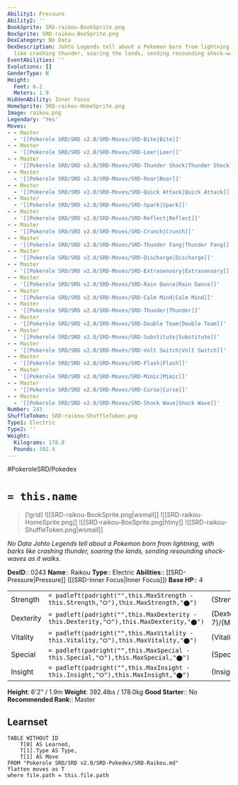 ```yaml
---
Ability1: Pressure
Ability2: ''
BookSprite: SRD-raikou-BookSprite.png
BoxSprite: SRD-raikou-BoxSprite.png
DexCategory: No Data
DexDescription: Johto Legends tell about a Pokemon born from lightning, with barks
  like crashing thunder, soaring the lands, sending resounding shock-waves as it walks.
EventAbilities: ''
Evolutions: []
GenderType: N
Height:
  Feet: 6.2
  Meters: 1.9
HiddenAbility: Inner Focus
HomeSprite: SRD-raikou-HomeSprite.png
Image: raikou.png
Legendary: 'Yes'
Moves:
- - Master
  - '[[Pokerole SRD/SRD v2.0/SRD-Moves/SRD-Bite|Bite]]'
- - Master
  - '[[Pokerole SRD/SRD v2.0/SRD-Moves/SRD-Leer|Leer]]'
- - Master
  - '[[Pokerole SRD/SRD v2.0/SRD-Moves/SRD-Thunder Shock|Thunder Shock]]'
- - Master
  - '[[Pokerole SRD/SRD v2.0/SRD-Moves/SRD-Roar|Roar]]'
- - Master
  - '[[Pokerole SRD/SRD v2.0/SRD-Moves/SRD-Quick Attack|Quick Attack]]'
- - Master
  - '[[Pokerole SRD/SRD v2.0/SRD-Moves/SRD-Spark|Spark]]'
- - Master
  - '[[Pokerole SRD/SRD v2.0/SRD-Moves/SRD-Reflect|Reflect]]'
- - Master
  - '[[Pokerole SRD/SRD v2.0/SRD-Moves/SRD-Crunch|Crunch]]'
- - Master
  - '[[Pokerole SRD/SRD v2.0/SRD-Moves/SRD-Thunder Fang|Thunder Fang]]'
- - Master
  - '[[Pokerole SRD/SRD v2.0/SRD-Moves/SRD-Discharge|Discharge]]'
- - Master
  - '[[Pokerole SRD/SRD v2.0/SRD-Moves/SRD-Extrasensory|Extrasensory]]'
- - Master
  - '[[Pokerole SRD/SRD v2.0/SRD-Moves/SRD-Rain Dance|Rain Dance]]'
- - Master
  - '[[Pokerole SRD/SRD v2.0/SRD-Moves/SRD-Calm Mind|Calm Mind]]'
- - Master
  - '[[Pokerole SRD/SRD v2.0/SRD-Moves/SRD-Thunder|Thunder]]'
- - Master
  - '[[Pokerole SRD/SRD v2.0/SRD-Moves/SRD-Double Team|Double Team]]'
- - Master
  - '[[Pokerole SRD/SRD v2.0/SRD-Moves/SRD-Substitute|Substitute]]'
- - Master
  - '[[Pokerole SRD/SRD v2.0/SRD-Moves/SRD-Volt Switch|Volt Switch]]'
- - Master
  - '[[Pokerole SRD/SRD v2.0/SRD-Moves/SRD-Flash|Flash]]'
- - Master
  - '[[Pokerole SRD/SRD v2.0/SRD-Moves/SRD-Mimic|Mimic]]'
- - Master
  - '[[Pokerole SRD/SRD v2.0/SRD-Moves/SRD-Curse|Curse]]'
- - Master
  - '[[Pokerole SRD/SRD v2.0/SRD-Moves/SRD-Shock Wave|Shock Wave]]'
Number: 243
ShuffleToken: SRD-raikou-ShuffleToken.png
Type1: Electric
Type2: ''
Weight:
  Kilograms: 178.0
  Pounds: 392.4
---
```


#PokeroleSRD/Pokedex

# `= this.name`

> [!grid]
> ![[SRD-raikou-BookSprite.png|wsmall]]
> ![[SRD-raikou-HomeSprite.png]]
> ![[SRD-raikou-BoxSprite.png|htiny]]
> ![[SRD-raikou-ShuffleToken.png|wsmall]]


*No Data*
*Johto Legends tell about a Pokemon born from lightning, with barks like crashing thunder, soaring the lands, sending resounding shock-waves as it walks.*

**DexID**:: 0243
**Name**:: Raikou
**Type**:: Electric
**Abilities**:: [[SRD-Pressure|Pressure]] ([[SRD-Inner Focus|Inner Focus]])
**Base HP**:: 4

|           |                                                                                        |                                          |
| --------- | -------------------------------------------------------------------------------------- | ---------------------------------------- |
| Strength  | `= padleft(padright("",this.MaxStrength - this.Strength,"⭘"),this.MaxStrength,"⬤")`    | (Strength::5)/(MaxStrength::5)   |
| Dexterity | `= padleft(padright("",this.MaxDexterity - this.Dexterity,"⭘"),this.MaxDexterity,"⬤")` | (Dexterity:: 7)/(MaxDexterity::7) |
| Vitality  | `= padleft(padright("",this.MaxVitality - this.Vitality,"⭘"),this.MaxVitality,"⬤")`    | (Vitality::5)/(MaxVitality::5)   |
| Special   | `= padleft(padright("",this.MaxSpecial - this.Special,"⭘"),this.MaxSpecial,"⬤")`       | (Special::6)/(MaxSpecial::6)     |
| Insight   | `= padleft(padright("",this.MaxInsight - this.Insight,"⭘"),this.MaxInsight,"⬤")`       | (Insight::6)/(MaxInsight::6)     |

**Height**: 6'2" / 1.9m
**Weight**: 392.4lbs / 178.0kg
**Good Starter**:: No
**Recommended Rank**:: Master

## Learnset

```dataview
TABLE WITHOUT ID
    T[0] AS Learned,
    T[1].Type AS Type,
    T[1] AS Move
FROM "Pokerole SRD/SRD v2.0/SRD-Pokedex/SRD-Raikou.md"
flatten moves as T
where file.path = this.file.path
```
